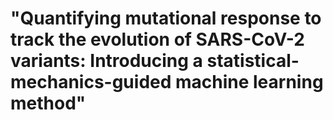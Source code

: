 # "Quantifying mutational response to track the evolution of SARS-CoV-2 variants: Introducing a statistical-mechanics-guided machine learning method"
